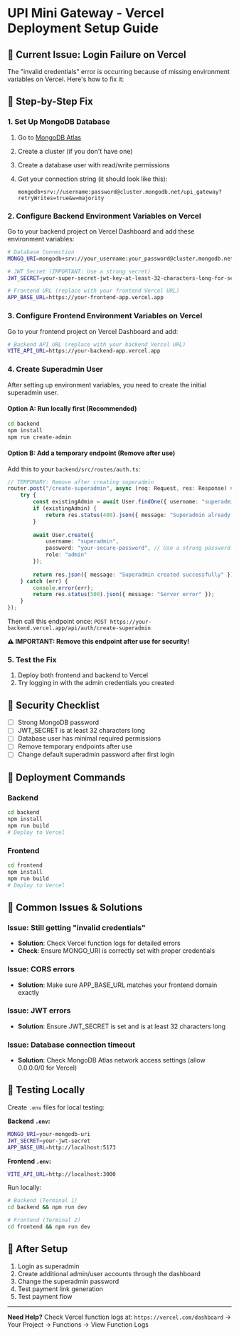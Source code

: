 # UPI Mini Gateway - Vercel Deployment Setup Guide

## 🚨 Current Issue: Login Failure on Vercel

The "invalid credentials" error is occurring because of missing environment variables on Vercel. Here's how to fix it:

## 🔧 Step-by-Step Fix

### 1. Set Up MongoDB Database

1. Go to [MongoDB Atlas](https://cloud.mongodb.com/)
2. Create a cluster (if you don't have one)
3. Create a database user with read/write permissions
4. Get your connection string (it should look like this):

   ```
   mongodb+srv://username:password@cluster.mongodb.net/upi_gateway?retryWrites=true&w=majority
   ```

### 2. Configure Backend Environment Variables on Vercel

Go to your backend project on Vercel Dashboard and add these environment variables:

```bash
# Database Connection
MONGO_URI=mongodb+srv://your_username:your_password@cluster.mongodb.net/upi_gateway?retryWrites=true&w=majority

# JWT Secret (IMPORTANT: Use a strong secret)
JWT_SECRET=your-super-secret-jwt-key-at-least-32-characters-long-for-security

# Frontend URL (replace with your frontend Vercel URL)
APP_BASE_URL=https://your-frontend-app.vercel.app
```

### 3. Configure Frontend Environment Variables on Vercel

Go to your frontend project on Vercel Dashboard and add:

```bash
# Backend API URL (replace with your backend Vercel URL)
VITE_API_URL=https://your-backend-app.vercel.app
```

### 4. Create Superadmin User

After setting up environment variables, you need to create the initial superadmin user.

#### Option A: Run locally first (Recommended)

```bash
cd backend
npm install
npm run create-admin
```

#### Option B: Add a temporary endpoint (Remove after use)

Add this to your `backend/src/routes/auth.ts`:

```typescript
// TEMPORARY: Remove after creating superadmin
router.post("/create-superadmin", async (req: Request, res: Response) => {
    try {
        const existingAdmin = await User.findOne({ username: "superadmin" });
        if (existingAdmin) {
            return res.status(400).json({ message: "Superadmin already exists" });
        }
        
        await User.create({
            username: "superadmin",
            password: "your-secure-password", // Use a strong password!
            role: "admin"
        });
        
        return res.json({ message: "Superadmin created successfully" });
    } catch (err) {
        console.error(err);
        return res.status(500).json({ message: "Server error" });
    }
});
```

Then call this endpoint once: `POST https://your-backend.vercel.app/api/auth/create-superadmin`

**⚠️ IMPORTANT: Remove this endpoint after use for security!**

### 5. Test the Fix

1. Deploy both frontend and backend to Vercel
2. Try logging in with the admin credentials you created

## 🔐 Security Checklist

- [ ] Strong MongoDB password
- [ ] JWT_SECRET is at least 32 characters long
- [ ] Database user has minimal required permissions
- [ ] Remove temporary endpoints after use
- [ ] Change default superadmin password after first login

## 🚀 Deployment Commands

### Backend

```bash
cd backend
npm install
npm run build
# Deploy to Vercel
```

### Frontend

```bash
cd frontend
npm install  
npm run build
# Deploy to Vercel
```

## 🐛 Common Issues & Solutions

### Issue: Still getting "invalid credentials"

- **Solution**: Check Vercel function logs for detailed errors
- **Check**: Ensure MONGO_URI is correctly set with proper credentials

### Issue: CORS errors

- **Solution**: Make sure APP_BASE_URL matches your frontend domain exactly

### Issue: JWT errors  

- **Solution**: Ensure JWT_SECRET is set and is at least 32 characters long

### Issue: Database connection timeout

- **Solution**: Check MongoDB Atlas network access settings (allow 0.0.0.0/0 for Vercel)

## 📱 Testing Locally

Create `.env` files for local testing:

**Backend `.env`:**

```bash
MONGO_URI=your-mongodb-uri
JWT_SECRET=your-jwt-secret
APP_BASE_URL=http://localhost:5173
```

**Frontend `.env`:**

```bash
VITE_API_URL=http://localhost:3000
```

Run locally:

```bash
# Backend (Terminal 1)
cd backend && npm run dev

# Frontend (Terminal 2)  
cd frontend && npm run dev
```

## 🎯 After Setup

1. Login as superadmin
2. Create additional admin/user accounts through the dashboard
3. Change the superadmin password
4. Test payment link generation
5. Test payment flow

---

**Need Help?** Check Vercel function logs at: `https://vercel.com/dashboard` → Your Project → Functions → View Function Logs
